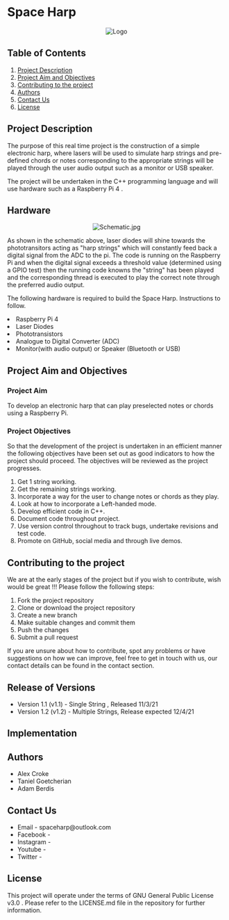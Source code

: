 # Space Harp

<div align="center">
<img src="https://github.com/adam7400/space-harp/blob/main/Images/logo.png" alt="Logo" >
</div>

## Table of Contents 

  <ol>
	<li> 
		<a href="## Project Description ">Project Description </a>   
	</li>
	<li>
		 <a href="## Project Aim and Objectives ">Project Aim and Objectives </a> 
	<li> 
		<a href="## Contributing to the project ">Contributing to the project </a>   
	</li>
	<li> 
		<a href="## Authors  ">Authors </a>   
	</li>
	<li> 
		<a href="## Contact Us">Contact Us </a>   
	</li>
	<li> 
		<a href="## License ">License </a>   
	</li>
  </ol>

## Project Description 

<p>The purpose of this real time project is the construction of a simple electronic harp, where lasers will be used to simulate harp strings and pre-defined chords or notes corresponding to the appropriate strings will be played through the user audio output such as a monitor or USB speaker. </p>

<p> The project will be undertaken in the C++ programming language and will use hardware such as a Raspberry Pi 4 . </p>

## Hardware

<div align="center">
<img src="https://github.com/adam7400/space-harp/blob/main/Images/Schematic.jpg" alt="Schematic.jpg" >
</div>

<p> As shown in the schematic above, laser diodes will shine towards the phototransitors acting as "harp strings" which will constantly feed back a digital signal from the ADC to the pi. The code is running on the Raspberry Pi and when the digital signal exceeds a threshold value (determined using a GPIO test) then the running code knowns the "string" has been played and the corresponding thread is executed to play the correct note through the preferred audio output.</p>

<p>The following hardware is required to build the Space Harp. Instructions to follow. </p> 

<li>Raspberry Pi 4 </li>
<li>Laser Diodes </li>
<li>Phototransistors </li>
<li>Analogue to Digital Converter (ADC) </li>
<li>Monitor(with audio output) or Speaker (Bluetooth or USB) </li>





## Project Aim and Objectives

### Project Aim
To develop an electronic harp that can play preselected notes or chords using a Raspberry Pi.

### Project Objectives

So that the development of the project is undertaken in an efficient manner the following objectives have been set out as good indicators to how the project should proceed. The objectives will be reviewed as the project progresses. 

<ol>
<li>Get 1 string working. </li>
<li>Get the remaining strings working. </li>
<li>Incorporate a way for the user to change notes or chords as they play. </li>
<li>Look at how to incorporate a Left-handed mode. </li>
<li>Develop efficient code in C++. </li>
<li>Document code throughout project. </li>
<li>Use version control throughout to track bugs, undertake revisions and test code. </li>
<li>Promote on GitHub, social media and through live demos. </li>
</ol>


## Contributing to the project

We are at the early stages of the project but if you wish to contribute, wish would be great !!! Please follow the following steps:

<ol>
<li>Fork the project repository</li>
<li>Clone or download the project repository </li>
<li>Create a new branch</li>
<li>Make suitable changes and commit them</li>
<li>Push the changes </li>
<li>Submit a pull request</li>
</ol>

If you are unsure about how to contribute, spot any problems or have suggestions on how we can improve, feel free to get in touch with us, our contact details can be found in the contact section. 

## Release of Versions 

<ul>
<li>Version 1.1 (v1.1) - Single String ,	Released 11/3/21 </li>
<li>Version 1.2 (v1.2) - Multiple Strings,	Release expected 12/4/21 </li>
</ul>

## Implementation



## Authors 

<ul>
<li> Alex Croke </li>
<li> Taniel Goetcherian </li>
<li> Adam Berdis </li>
</ul>

## Contact Us

<ul>
<li>Email -  spaceharp@outlook.com </li>
<li>Facebook -  </li>
<li>Instagram - </li>
<li>Youtube - </li>
<li>Twitter - </li>
</ul>

## License 

This project will operate under the terms of GNU General Public License v3.0 . Please refer to the LICENSE.md file in the repository for further information.
